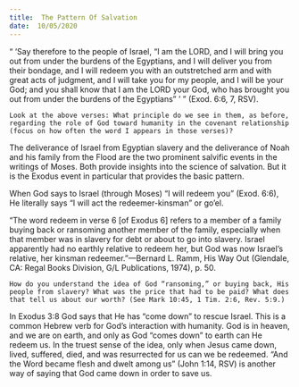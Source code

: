 ```yaml
---
title:  The Pattern Of Salvation
date:  10/05/2020
---
```


“ ‘Say therefore to the people of Israel, “I am the LORD, and I will bring you out from under the burdens of the Egyptians, and I will deliver you from their bondage, and I will redeem you with an outstretched arm and with great acts of judgment, and I will take you for my people, and I will be your God; and you shall know that I am the LORD your God, who has brought you out from under the burdens of the Egyptians” ’ ” (Exod. 6:6, 7, RSV).

`Look at the above verses: What principle do we see in them, as before, regarding the role of God toward humanity in the covenant relationship (focus on how often the word I appears in those verses)?`

The deliverance of Israel from Egyptian slavery and the deliverance of Noah and his family from the Flood are the two prominent salvific events in the writings of Moses. Both provide insights into the science of salvation. But it is the Exodus event in particular that provides the basic pattern.

When God says to Israel (through Moses) “I will redeem you” (Exod. 6:6), He literally says “I will act the redeemer-kinsman” or go’el.

“The word redeem in verse 6 [of Exodus 6] refers to a member of a family buying back or ransoming another member of the family, especially when that member was in slavery for debt or about to go into slavery. Israel apparently had no earthly relative to redeem her, but God was now Israel’s relative, her kinsman redeemer.”—Bernard L. Ramm, His Way Out (Glendale, CA: Regal Books Division, G/L Publications, 1974), p. 50.

`How do you understand the idea of God “ransoming,” or buying back, His people from slavery? What was the price that had to be paid? What does that tell us about our worth? (See Mark 10:45, 1 Tim. 2:6, Rev. 5:9.)`

In Exodus 3:8 God says that He has “come down” to rescue Israel. This is a common Hebrew verb for God’s interaction with humanity. God is in heaven, and we are on earth, and only as God “comes down” to earth can He redeem us. In the truest sense of the idea, only when Jesus came down, lived, suffered, died, and was resurrected for us can we be redeemed. “And the Word became flesh and dwelt among us” (John 1:14, RSV) is another way of saying that God came down in order to save us.